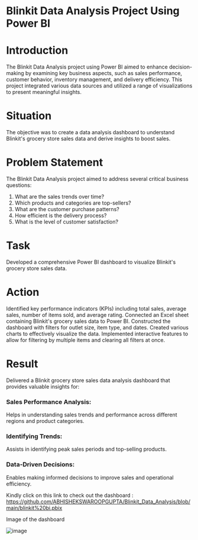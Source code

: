 # Blinkit Data Analysis Project Using Power BI

# Introduction
The Blinkit Data Analysis project using Power BI aimed to enhance decision-making by examining key business aspects, such as sales performance, customer behavior, inventory management, and delivery efficiency. This project integrated various data sources and utilized a range of visualizations to present meaningful insights.

# Situation
The objective was to create a data analysis dashboard to understand Blinkit's grocery store sales data and derive insights to boost sales.

# Problem Statement
The Blinkit Data Analysis project aimed to address several critical business questions:
1.	What are the sales trends over time?
2.	Which products and categories are top-sellers?
3.	What are the customer purchase patterns?
4.	How efficient is the delivery process?
5.	What is the level of customer satisfaction?


# Task
Developed a comprehensive Power BI dashboard to visualize Blinkit's grocery store sales data.

# Action
Identified key performance indicators (KPIs) including total sales, average sales, number of items sold, and average rating.
Connected an Excel sheet containing Blinkit's grocery sales data to Power BI.
Constructed the dashboard with filters for outlet size, item type, and dates.
Created various charts to effectively visualize the data.
Implemented interactive features to allow for filtering by multiple items and clearing all filters at once.

# Result
Delivered a Blinkit grocery store sales data analysis dashboard that provides valuable insights for:

### Sales Performance Analysis:
Helps in understanding sales trends and performance across different regions and product categories.
### Identifying Trends:
Assists in identifying peak sales periods and top-selling products.
### Data-Driven Decisions:
Enables making informed decisions to improve sales and operational efficiency.

Kindly click on this link to check out the dashboard : https://github.com/ABHISHEKSWAROOPGUPTA/Blinkit_Data_Analysis/blob/main/blinkit%20bi.pbix

Image of the dashboard

![image](https://github.com/user-attachments/assets/e9aa8a88-4afd-4d21-a299-0215e15823da)
